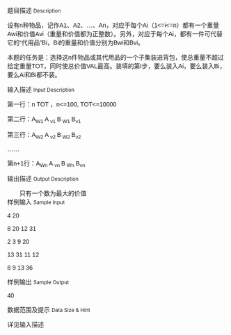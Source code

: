 <div class="panel panel-default">
<div class="area-title">
<span>
题目描述
<small>Description</small>
</span></div>
<div class="panel-body">

<p style="">设有<span style="font-family: Times New Roman,serif;"><span><span style="font-family: Arial,sans-serif;">n</span></span></span>种物品，记作<span style="font-family: Times New Roman,serif;"><span><span style="font-family: Arial,sans-serif;">A1</span></span></span>、<span style="font-family: Times New Roman,serif;"><span><span style="font-family: Arial,sans-serif;">A2</span></span></span>、<span style="font-family: Arial,sans-serif;">…</span>、<span style="font-family: Times New Roman,serif;"><span><span style="font-family: Arial,sans-serif;">An</span></span></span>，对应于每个<span style="font-family: Times New Roman,serif;"><span><span style="font-family: Arial,sans-serif;">Ai</span></span></span>（<span style="font-family: Times New Roman,serif;"><span><span style="font-family: Arial,sans-serif;">1&lt;=i&lt;=n</span></span></span>）都有一个重量<span style="font-family: Times New Roman,serif;"><span><span style="font-family: Arial,sans-serif;">Awi</span></span></span>和价值<span style="font-family: Times New Roman,serif;"><span><span style="font-family: Arial,sans-serif;">Avi</span></span></span>（重量和价值都为正整数）。另外，对应于每个<span style="font-family: Times New Roman,serif;"><span><span style="font-family: Arial,sans-serif;">Ai</span></span></span>，都有一件可代替它的<span style="font-family: Arial,sans-serif;">“</span>代用品<span style="font-family: Arial,sans-serif;">”</span><span style="font-family: Times New Roman,serif;"><span><span style="font-family: Arial,sans-serif;">Bi</span></span></span>，<span style="font-family: Times New Roman,serif;"><span><span style="font-family: Arial,sans-serif;">Bi</span></span></span>的重量和价值分别为<span style="font-family: Times New Roman,serif;"><span><span style="font-family: Arial,sans-serif;">Bwi</span></span></span>和<span style="font-family: Times New Roman,serif;"><span><span style="font-family: Arial,sans-serif;">Bvi</span></span></span>。</p>
<p style="">本题的任务是：选择这<span style="font-family: Arial,sans-serif;"><span>n</span></span>件物品或其代用品的一个子集装进背包，使总重量不超过给定重量<span style="font-family: Arial,sans-serif;"><span>TOT</span></span>，同时使总价值<span style="font-family: Arial,sans-serif;"><span>VAL</span></span>最高。装填的第<span style="font-family: Arial,sans-serif;"><span>I</span></span>步，要么装入<span style="font-family: Arial,sans-serif;"><span>Ai</span></span>，要么装入<span style="font-family: Arial,sans-serif;"><span>Bi</span></span>，要么<span style="font-family: Arial,sans-serif;"><span>Ai</span></span>和<span style="font-family: Arial,sans-serif;"><span>Bi</span></span>都不装。</p>

</div>
</div>

<div class="panel panel-default">
<div class="area-title">
<span>
输入描述
<small>Input Description</small>
</span></div>
<div class="panel-body">
<p style="">第一行：<span style="font-family: Times New Roman,serif;"><span><span style="font-family: Arial,sans-serif;">n TOT </span></span></span>，<span style="font-family: Times New Roman,serif;"><span><span style="font-family: Arial,sans-serif;">n&lt;=100, TOT&lt;=10000</span></span></span></p>
<p style="">第二行：<span style="font-family: Times New Roman,serif;"><span><span style="font-family: Arial,sans-serif;">A</span><sub><span style="font-family: Arial,sans-serif;">W1 </span></sub><span style="font-family: Arial,sans-serif;"> A</span><sub><span style="font-family: Arial,sans-serif;"> v1 </span></sub><span style="font-family: Arial,sans-serif;"> B</span><sub><span style="font-family: Arial,sans-serif;"> W1 </span></sub><span style="font-family: Arial,sans-serif;"> B</span><sub><span style="font-family: Arial,sans-serif;">v1</span></sub></span></span></p>
<p style="">第三行：<span style="font-family: Times New Roman,serif;"><span><span style="font-family: Arial,sans-serif;">A</span><sub><span style="font-family: Arial,sans-serif;">W2 </span></sub><span style="font-family: Arial,sans-serif;"> A</span><sub><span style="font-family: Arial,sans-serif;"> v2 </span></sub><span style="font-family: Arial,sans-serif;"> B</span><sub><span style="font-family: Arial,sans-serif;"> W2 </span></sub><span style="font-family: Arial,sans-serif;"> B</span><sub><span style="font-family: Arial,sans-serif;">v2</span></sub></span></span></p>
<p style=""><span style="font-family: Arial,sans-serif;"><span> ……</span></span></p>
<p style="">第<span style="font-family: Times New Roman,serif;"><span><span style="font-family: Arial,sans-serif;">n+1</span></span></span>行：<span style="font-family: Times New Roman,serif;"><span><span style="font-family: Arial,sans-serif;">A</span><sub><span style="font-family: Arial,sans-serif;">Wn </span></sub><span style="font-family: Arial,sans-serif;"> A</span><sub><span style="font-family: Arial,sans-serif;"> vn </span></sub><span style="font-family: Arial,sans-serif;"> B</span><sub><span style="font-family: Arial,sans-serif;"> Wn </span></sub><span style="font-family: Arial,sans-serif;"> B</span><sub><span style="font-family: Arial,sans-serif;">vn</span></sub></span></span></p>

</div>
</div>
<div  class="panel panel-default">
<div class="area-title">
<span>
输出描述
<small>Output Description</small>
</span></div>
<div class="panel-body">

<p class="cjk" style="text-indent: 0.74cm; margin-bottom: 0cm;">只有一个数为最大的价值</p>

</div>
</div>


<div class="panel panel-default">
<div class="area-title">
<span>
样例输入
<small>Sample Input</small>
</span></div>
<div class="panel-body">
<p style=""><span style="font-family: Arial,sans-serif;"><span>4 20</span></span></p>
<p style=""><span style="font-family: Arial,sans-serif;"><span>8 20 12 31</span></span></p>
<p style=""><span style="font-family: Arial,sans-serif;"><span>2 3 9 20</span></span></p>
<p style=""><span style="font-family: Arial,sans-serif;"><span>13 31 11 12</span></span></p>
<p style=""><span style="font-family: Arial,sans-serif;"><span>8 9 13 36</span></span></p>

</div>
</div>

<div class="panel panel-default">
<div class="area-title">
<span>
样例输出
<small>Sample Output</small>
</span></div>
<div class="panel-body">
<p style=""><span style="font-family: Arial,sans-serif;"><span>40</span></span></p>

</div>
</div>

<div class="panel panel-default">
<div class="area-title">
<span>
数据范围及提示
<small>Data Size & Hint</small>
</span></div>
<div class="panel-body">
<p>详见输入描述</p>
</div>
</div>